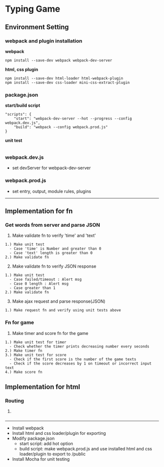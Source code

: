 # Typing Game

## Environment Setting

### webpack and plugin installation
**webpack**
```
npm install --save-dev webpack webpack-dev-server
```
**html, css plugin**
```
npm install --save-dev html-loader html-webpack-plugin
npm install --save-dev css-loader mini-css-extract-plugin
```


### package.json
**start/build script**
```
"scripts": {
    "start": "webpack-dev-server --hot --progress --config webpack.dev.js",
    "build": "webpack --config webpack.prod.js"
}
```
**unit test**
```
```


### webpack.dev.js
- set devServer for webpack-dev-server

### webpack.prod.js
- set entry, output, module rules, plugins


---
## Implementation for fn
### Get words from server and parse JSON
1. Make validate fn to verify 'time' and 'text'
```
1.) Make unit test
  - Case 'time' is Number and greater than 0
  - Case 'text' length is greater than 0
2.) Make validate fn 
```

2. Make validate fn to verify JSON response
```
1.) Make unit test
  - Case failed/timeout : Alert msg
  - Case 0 length : Alert msg
  - Case greater than 1
2.) Make validate fn
```

3. Make ajax request and parse response(JSON)
```
1.) Make request fn and verify using unit tests above
```


### Fn for game
1. Make timer and score fn for the game
```
1.) Make unit test for timer
  - Check whether the timer prints decreasing number every seconds
2.) Make timer fn
3.) Make unit test for score
  - Check if the first score is the number of the game texts
  - Check if the score decreases by 1 on timeout or incorrect input text
4.) Make score fn
```


## Implementation for html
### Routing
1.


###



---
- Install webpack
- Install html and css loader/plugin for exporting
- Modify package.json
  - start script: add hot option
  - build script: make webpack.prod.js and use installed html and css loader/plugin to export to /public
- Install Mocha for unit testing


